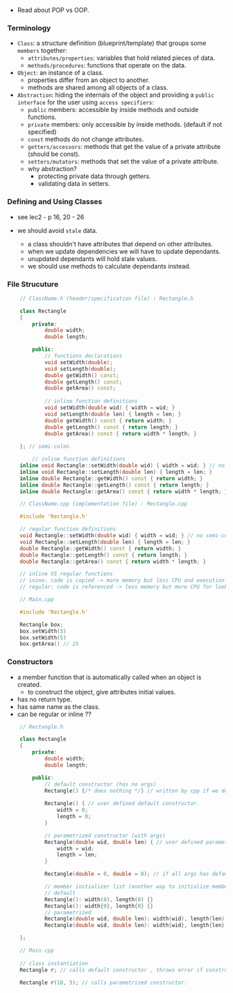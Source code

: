 - Read about POP vs OOP.

### Terminology
- `Class`: a structure definition (blueprint/template) that groups some `members` together:
	- `attributes/properties`: variables that hold related pieces of data.
	- `methods/procedures`: functions that operate on the data.
- `Object`: an instance of a class.
	- properties differ from an object to another.
	- methods are shared among all objects of a class.
- `Abstraction`: hiding the internals of the object and providing a `public interface` for the user using `access specifiers`:
	- `public` members: accessible by inside methods and outside functions.
	- `private` members: only accessible by inside methods. (default if not specified)
	- `const` methods do not change attributes.
	- `getters/accessors`: methods that get the value of a private attribute (should be const).
	- `setters/mutators`: methods that set the value of a private attribute.
	- why abstraction?
		- protecting private data through getters.
		- validating data in setters.

### Defining and Using Classes
- see lec2 - p 16, 20 - 26

- we should avoid `stale` data.
	- a class shouldn't have attributes that depend on other attributes.
	- when we update dependencies we will have to update dependants.
	- unupdated dependants will hold stale values.
	- we should use methods to calculate dependants instead.


### File Strucuture

```cpp
	// ClassName.h (header/specification file) : Rectangle.h

	class Rectangle
	{
		private:
			double width;
			double length;

		public:
			// functions declarations
			void setWidth(double);
			void setLength(double);
			double getWidth() const;
			double getLength() const;
			double getArea() const;
			
			// inline function definitions
			void setWidth(double wid) { width = wid; }
			void setLength(double len) { length = len; }
			double getWidth() const { return width; }
			double getLength() const { return length; }
			double getArea() const { return width * length; }
	
	}; // semi-colon

		// inline function definitions		
	inline void Rectangle::setWidth(double wid) { width = wid; } // no semi-colon
	inline void Rectangle::setLength(double len) { length = len; }
	inline double Rectangle::getWidth() const { return width; }
	inline double Rectangle::getLength() const { return length; }
	inline double Rectangle::getArea() const { return width * length; }

```

```cpp
	// ClassName.cpp (implementation file) : Rectangle.cpp

	#include 'Rectangle.h'

	// regular function definitions
	void Rectangle::setWidth(double wid) { width = wid; } // no semi-colon
	void Rectangle::setLength(double len) { length = len; }
	double Rectangle::getWidth() const { return width; }
	double Rectangle::getLength() const { return length; }
	double Rectangle::getArea() const { return width * length; }

	// inline VS regular functions
	// inine: code is copied -> more memory but less CPU and execution
	// regular: code is referenced -> less memory but more CPU for lookups
```

```cpp
	// Main.cpp

	#include 'Rectangle.h'

	Rectangle box;
	box.setWidth(5)
	box.setWidth(5)
	box.getArea() // 25
```

### Constructors
- a member function that is automatically called when an object is created.
	- to construct the object, give attributes initial values.
- has no return type.
- has same name as the class.
- can be regular or inline ??

```cpp
	// Rectangle.h

	class Rectangle
	{
		private:
			double width;
			double length;

		public:
			// default constructor (has no args)
			Rectangle() {/* does nothing */} // written by cpp if we don't write it.
			
			Rectangle() { // user defined default constructor.
				width = 0;
				length = 0;
			}

			// parametrized constructor (with args)
			Rectangle(double wid, double len) { // user defined parametrized constructor
				width = wid;
				length = len;
			}

			Rectangle(double = 0, double = 0); // if all args has default values then it is a default constructor.

			// member initializer list (another way to initialize member attributes)
			// default
			Rectangle(): width(0), length(0) {} 
			Rectangle(): width{0}, length{0} {} 
			// parametrized
			Rectangle(double wid, double len): width(wid), length(len) {} 
			Rectangle(double wid, double len): width{wid}, length{len} {} 

	};

	// Main.cpp
	
	// class instantiation
	Rectangle r; // calls default constructor , throws error if constructor if parametrized.

	Rectangle r(10, 5); // calls parametrized constructor.

```
